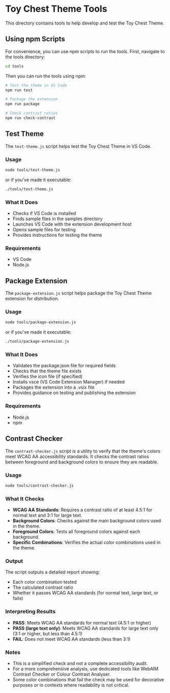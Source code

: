 # Toy Chest Theme Tools

This directory contains tools to help develop and test the Toy Chest Theme.

## Using npm Scripts

For convenience, you can use npm scripts to run the tools. First, navigate to the tools directory:

```bash
cd tools
```

Then you can run the tools using npm:

```bash
# Test the theme in VS Code
npm run test

# Package the extension
npm run package

# Check contrast ratios
npm run check-contrast
```

## Test Theme

The `test-theme.js` script helps test the Toy Chest Theme in VS Code.

### Usage

```bash
node tools/test-theme.js
```

or if you've made it executable:

```bash
./tools/test-theme.js
```

### What It Does

- Checks if VS Code is installed
- Finds sample files in the samples directory
- Launches VS Code with the extension development host
- Opens sample files for testing
- Provides instructions for testing the theme

### Requirements

- VS Code
- Node.js

## Package Extension

The `package-extension.js` script helps package the Toy Chest Theme extension for distribution.

### Usage

```bash
node tools/package-extension.js
```

or if you've made it executable:

```bash
./tools/package-extension.js
```

### What It Does

- Validates the package.json file for required fields
- Checks that the theme file exists
- Verifies the icon file (if specified)
- Installs vsce (VS Code Extension Manager) if needed
- Packages the extension into a .vsix file
- Provides guidance on testing and publishing the extension

### Requirements

- Node.js
- npm

## Contrast Checker

The `contrast-checker.js` script is a utility to verify that the theme's colors meet WCAG AA accessibility standards. It checks the contrast ratios between foreground and background colors to ensure they are readable.

### Usage

```bash
node tools/contrast-checker.js
```

### What It Checks

- **WCAG AA Standards**: Requires a contrast ratio of at least 4.5:1 for normal text and 3:1 for large text.
- **Background Colors**: Checks against the main background colors used in the theme.
- **Foreground Colors**: Tests all foreground colors against each background.
- **Specific Combinations**: Verifies the actual color combinations used in the theme.

### Output

The script outputs a detailed report showing:
- Each color combination tested
- The calculated contrast ratio
- Whether it passes WCAG AA standards (for normal text, large text, or fails)

### Interpreting Results

- **PASS**: Meets WCAG AA standards for normal text (4.5:1 or higher)
- **PASS (large text only)**: Meets WCAG AA standards for large text only (3:1 or higher, but less than 4.5:1)
- **FAIL**: Does not meet WCAG AA standards (less than 3:1)

### Notes

- This is a simplified check and not a complete accessibility audit.
- For a more comprehensive analysis, use dedicated tools like WebAIM Contrast Checker or Colour Contrast Analyser.
- Some color combinations that fail the check may be used for decorative purposes or in contexts where readability is not critical.
